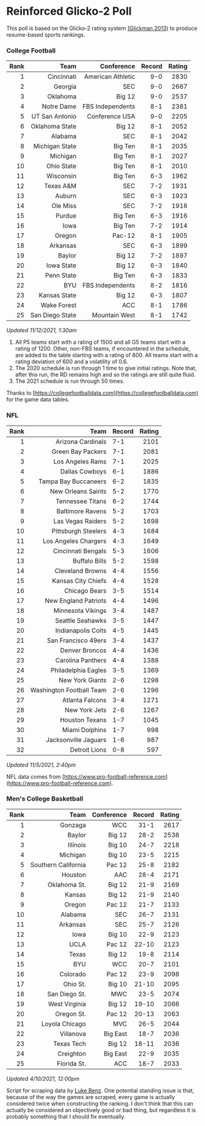 # Reinforced Glicko-2 Poll

This poll is based on the Glicko-2 rating system [\(Glickman 2013\)](http://glicko.net/glicko/glicko2.pdf) to produce resume-based sports rankings.

### College Football
| Rank  | Team                 | Conference           | Record   | Rating |
| ---:  | ---:                 | ---:                 | ---:     | ---:   |
| 1     | Cincinnati           | American Athletic    | 9-0      | 2830   |
| 2     | Georgia              | SEC                  | 9-0      | 2667   |
| 3     | Oklahoma             | Big 12               | 9-0      | 2537   |
| 4     | Notre Dame           | FBS Independents     | 8-1      | 2381   |
| 5     | UT San Antonio       | Conference USA       | 9-0      | 2205   |
| 6     | Oklahoma State       | Big 12               | 8-1      | 2052   |
| 7     | Alabama              | SEC                  | 8-1      | 2042   |
| 8     | Michigan State       | Big Ten              | 8-1      | 2035   |
| 9     | Michigan             | Big Ten              | 8-1      | 2027   |
| 10    | Ohio State           | Big Ten              | 8-1      | 2010   |
| 11    | Wisconsin            | Big Ten              | 6-3      | 1962   |
| 12    | Texas A&M            | SEC                  | 7-2      | 1931   |
| 13    | Auburn               | SEC                  | 6-3      | 1923   |
| 14    | Ole Miss             | SEC                  | 7-2      | 1918   |
| 15    | Purdue               | Big Ten              | 6-3      | 1916   |
| 16    | Iowa                 | Big Ten              | 7-2      | 1914   |
| 17    | Oregon               | Pac-12               | 8-1      | 1905   |
| 18    | Arkansas             | SEC                  | 6-3      | 1899   |
| 19    | Baylor               | Big 12               | 7-2      | 1897   |
| 20    | Iowa State           | Big 12               | 6-3      | 1840   |
| 21    | Penn State           | Big Ten              | 6-3      | 1833   |
| 22    | BYU                  | FBS Independents     | 8-2      | 1816   |
| 23    | Kansas State         | Big 12               | 6-3      | 1807   |
| 24    | Wake Forest          | ACC                  | 8-1      | 1786   |
| 25    | San Diego State      | Mountain West        | 8-1      | 1742   |
_Updated 11/12/2021, 1:30am_

1. All P5 teams start with a rating of 1500 and all G5 teams start with a rating of 1200. Other, non-FBS teams, if encountered in the schedule, are added to the table starting with a rating of 800. All teams start with a rating deviation of 600 and a volatility of 0.6.
2. The 2020 schedule is run through 1 time to give initial ratings. Note that, after this run, the RD remains high and so the ratings are still quite fluid.
3. The 2021 schedule is run through 50 times.

Thanks to [https://collegefootballdata.com](https://collegefootballdata.com) for the game data tables.

### NFL
| Rank  | Team                       | Record   | Rating |
| ---:  | ---:                       | :---     | ---:   |
| 1     | Arizona Cardinals          | 7-1      | 2101   |
| 2     | Green Bay Packers          | 7-1      | 2081   |
| 3     | Los Angeles Rams           | 7-1      | 2025   |
| 4     | Dallas Cowboys             | 6-1      | 1886   |
| 5     | Tampa Bay Buccaneers       | 6-2      | 1835   |
| 6     | New Orleans Saints         | 5-2      | 1770   |
| 7     | Tennessee Titans           | 6-2      | 1744   |
| 8     | Baltimore Ravens           | 5-2      | 1703   |
| 9     | Las Vegas Raiders          | 5-2      | 1698   |
| 10    | Pittsburgh Steelers        | 4-3      | 1684   |
| 11    | Los Angeles Chargers       | 4-3      | 1649   |
| 12    | Cincinnati Bengals         | 5-3      | 1606   |
| 13    | Buffalo Bills              | 5-2      | 1598   |
| 14    | Cleveland Browns           | 4-4      | 1556   |
| 15    | Kansas City Chiefs         | 4-4      | 1528   |
| 16    | Chicago Bears              | 3-5      | 1514   |
| 17    | New England Patriots       | 4-4      | 1496   |
| 18    | Minnesota Vikings          | 3-4      | 1487   |
| 19    | Seattle Seahawks           | 3-5      | 1447   |
| 20    | Indianapolis Colts         | 4-5      | 1445   |
| 21    | San Francisco 49ers        | 3-4      | 1437   |
| 22    | Denver Broncos             | 4-4      | 1436   |
| 23    | Carolina Panthers          | 4-4      | 1388   |
| 24    | Philadelphia Eagles        | 3-5      | 1369   |
| 25    | New York Giants            | 2-6      | 1298   |
| 26    | Washington Football Team   | 2-6      | 1296   |
| 27    | Atlanta Falcons            | 3-4      | 1271   |
| 28    | New York Jets              | 2-6      | 1267   |
| 29    | Houston Texans             | 1-7      | 1045   |
| 30    | Miami Dolphins             | 1-7      | 998    |
| 31    | Jacksonville Jaguars       | 1-6      | 987    |
| 32    | Detroit Lions              | 0-8      | 597    |
_Updated 11/5/2021, 2:40pm_

NFL data comes from [https://www.pro-football-reference.com](https://www.pro-football-reference.com).

### Men's College Basketball
| Rank  | Team                 | Conference | Record   | Rating |
| ---:  | ---:                 | ---:       | ---:     | ---:   |
| 1     | Gonzaga              | WCC        | 31-1     | 2617   |
| 2     | Baylor               | Big 12     | 28-2     | 2538   |
| 3     | Illinois             | Big 10     | 24-7     | 2218   |
| 4     | Michigan             | Big 10     | 23-5     | 2215   |
| 5     | Southern California  | Pac 12     | 25-8     | 2182   |
| 6     | Houston              | AAC        | 28-4     | 2171   |
| 7     | Oklahoma St.         | Big 12     | 21-9     | 2169   |
| 8     | Kansas               | Big 12     | 21-9     | 2140   |
| 9     | Oregon               | Pac 12     | 21-7     | 2133   |
| 10    | Alabama              | SEC        | 26-7     | 2131   |
| 11    | Arkansas             | SEC        | 25-7     | 2126   |
| 12    | Iowa                 | Big 10     | 22-9     | 2123   |
| 13    | UCLA                 | Pac 12     | 22-10    | 2123   |
| 14    | Texas                | Big 12     | 19-8     | 2114   |
| 15    | BYU                  | WCC        | 20-7     | 2101   |
| 16    | Colorado             | Pac 12     | 23-9     | 2098   |
| 17    | Ohio St.             | Big 10     | 21-10    | 2095   |
| 18    | San Diego St.        | MWC        | 23-5     | 2074   |
| 19    | West Virginia        | Big 12     | 19-10    | 2066   |
| 20    | Oregon St.           | Pac 12     | 20-13    | 2063   |
| 21    | Loyola Chicago       | MVC        | 26-5     | 2044   |
| 22    | Villanova            | Big East   | 18-7     | 2036   |
| 23    | Texas Tech           | Big 12     | 18-11    | 2036   |
| 24    | Creighton            | Big East   | 22-9     | 2035   |
| 25    | Florida St.          | ACC        | 18-7     | 2033   |
_Updated 4/10/2021, 12:00pm_

Script for scraping data by [Luke Benz](https://github.com/lbenz731/NCAA_Hoops).
One potential standing issue is that, because of the way the games are scraped, every game is actually considered twice when constructing the ranking. I don't think that this can actually be considered an objectively good or bad thing, but regardless it is probably something that I should fix eventually.
